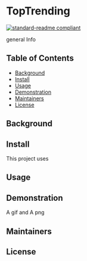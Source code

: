 # TopTrending
[![standard-readme compliant](https://img.shields.io/badge/readme%20style-standard-brightgreen.svg?style=flat-square)](https://github.com/RichardLitt/standard-readme)

general Info


## Table of Contents

- [Background](#background)
- [Install](#install)
- [Usage](#usage)
- [Demonstration](#Demonstration)
- [Maintainers](#maintainers)
- [License](#license)

## Background


## Install

This project uses

## Usage


## Demonstration

A gif and A png


## Maintainers


## License

